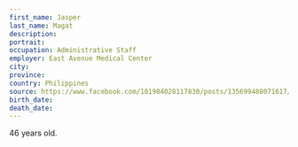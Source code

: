 ```yaml
---
first_name: Jasper
last_name: Magat
description: 
portrait: 
occupation: Administrative Staff
employer: East Avenue Medical Center
city: 
province: 
country: Philippines
source: https://www.facebook.com/101904028117830/posts/135699488071617/
birth_date: 
death_date: 
---
```


46 years old.